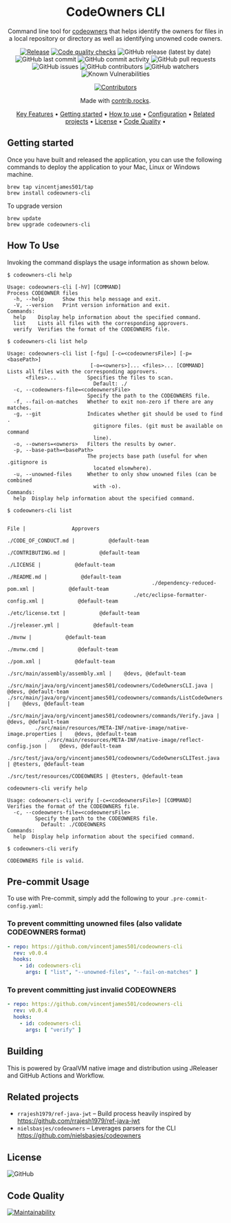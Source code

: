 <!-- markdownlint-configure-file {
  "MD013": {
    "code_blocks": false,
    "tables": false
  },
  "MD033": false,
  "MD041": false
} -->

<div align="center">

# CodeOwners CLI

Command line tool for [codeowners](https://github.com/nielsbasjes/codeowners) that helps identify the owners for files 
in a local repository or directory as well as identifying unowned code owners.

[![Release](https://github.com/vincentjames501/codeowners-cli/actions/workflows/release.yml/badge.svg)](https://github.com/vincentjames501/codeowners-cli/actions/workflows/release.yml)
[![Code quality checks](https://github.com/vincentjames501/codeowners-cli/actions/workflows/code-quality-checks.yml/badge.svg?branch=main)](https://github.com/vincentjames501/codeowners-cli/actions/workflows/code-quality-checks.yml) 
![GitHub release (latest by date)](https://img.shields.io/github/v/release/vincentjames501/codeowners-cli)
![GitHub last commit](https://img.shields.io/github/last-commit/vincentjames501/codeowners-cli)
![GitHub commit activity](https://img.shields.io/github/commit-activity/y/vincentjames501/codeowners-cli)
![GitHub pull requests](https://img.shields.io/github/issues-pr/vincentjames501/codeowners-cli)
![GitHub issues](https://img.shields.io/github/issues/vincentjames501/codeowners-cli)
![GitHub contributors](https://img.shields.io/github/contributors/vincentjames501/codeowners-cli)
![GitHub watchers](https://img.shields.io/github/watchers/vincentjames501/codeowners-cli)
![Known Vulnerabilities](https://snyk.io/test/github/vincentjames501/codeowners-cli/badge.svg)

<a href="https://github.com/vincentjames501/codeowners-cli/graphs/contributors">
  <img src="https://contrib.rocks/image?repo=vincentjames501/codeowners-cli"  alt="Contributors"/>
</a>

Made with [contrib.rocks](https://contrib.rocks).

[Key Features](#key-features) •
[Getting started](#getting-started) •
[How to use](#how-to-use) •
[Configuration](#configuration) •
[Related projects](#related-projects) •
[License](#license) •
[Code Quality](#code-quality) •

</div>

## Getting started

Once you have built and released the application, you can use the following commands to deploy the application to your Mac, Linux or Windows machine.



```shell
brew tap vincentjames501/tap
brew install codeowners-cli
```

To upgrade version

```shell
brew update
brew upgrade codeowners-cli
```

## How To Use

Invoking the command displays the usage information as shown below.

```shell
$ codeowners-cli help

Usage: codeowners-cli [-hV] [COMMAND]
Process CODEOWNER files
  -h, --help      Show this help message and exit.
  -V, --version   Print version information and exit.
Commands:
  help    Display help information about the specified command.
  list    Lists all files with the corresponding approvers.
  verify  Verifies the format of the CODEOWNERS file.
```

```shell
$ codeowners-cli list help

Usage: codeowners-cli list [-fgu] [-c=<codeownersFile>] [-p=<basePath>]
                           [-o=<owners>]... <files>... [COMMAND]
Lists all files with the corresponding approvers.
      <files>...          Specifies the files to scan.
                            Default: ./
  -c, --codeowners-file=<codeownersFile>
                          Specify the path to the CODEOWNERS file.
  -f, --fail-on-matches   Whether to exit non-zero if there are any matches.
  -g, --git               Indicates whether git should be used to find .
                            gitignore files. (git must be available on command
                            line).
  -o, --owners=<owners>   Filters the results by owner.
  -p, --base-path=<basePath>
                          The projects base path (useful for when .gitignore is
                            located elsewhere).
  -u, --unowned-files     Whether to only show unowned files (can be combined
                            with -o).
Commands:
  help  Display help information about the specified command.
```

```shell
$ codeowners-cli list

                                                                       File |               Approvers
                                                       ./CODE_OF_CONDUCT.md |           @default-team
                                                          ./CONTRIBUTING.md |           @default-team
                                                                  ./LICENSE |           @default-team
                                                                ./README.md |           @default-team
                                               ./dependency-reduced-pom.xml |           @default-team
                                         ./etc/eclipse-formatter-config.xml |           @default-team
                                                          ./etc/license.txt |           @default-team
                                                            ./jreleaser.yml |           @default-team
                                                                     ./mvnw |           @default-team
                                                                 ./mvnw.cmd |           @default-team
                                                                  ./pom.xml |           @default-team
                                           ./src/main/assembly/assembly.xml |    @devs, @default-team
          ./src/main/java/org/vincentjames501/codeowners/CodeOwnersCLI.java |    @devs, @default-team
./src/main/java/org/vincentjames501/codeowners/commands/ListCodeOwners.java |    @devs, @default-team
        ./src/main/java/org/vincentjames501/codeowners/commands/Verify.java |    @devs, @default-team
         ./src/main/resources/META-INF/native-image/native-image.properties |    @devs, @default-team
             ./src/main/resources/META-INF/native-image/reflect-config.json |    @devs, @default-team
      ./src/test/java/org/vincentjames501/codeowners/CodeOwnersCLITest.java | @testers, @default-team
                                            ./src/test/resources/CODEOWNERS | @testers, @default-team
```

```shell
codeowners-cli verify help

Usage: codeowners-cli verify [-c=<codeownersFile>] [COMMAND]
Verifies the format of the CODEOWNERS file.
  -c, --codeowners-file=<codeownersFile>
         Specify the path to the CODEOWNERS file.
           Default: ./CODEOWNERS
Commands:
  help  Display help information about the specified command.
```

```shell
$ codeowners-cli verify

CODEOWNERS file is valid.
```

## Pre-commit Usage

To use with Pre-commit, simply add the following to your `.pre-commit-config.yaml`:

### To prevent committing unowned files (also validate CODEOWNERS format)

```yaml
- repo: https://github.com/vincentjames501/codeowners-cli
  rev: v0.0.4
  hooks:
    - id: codeowners-cli
      args: [ "list", "--unowned-files", "--fail-on-matches" ]
```

### To prevent committing just invalid CODEOWNERS

```yaml
- repo: https://github.com/vincentjames501/codeowners-cli
  rev: v0.0.4
  hooks:
    - id: codeowners-cli
      args: [ "verify" ]
```

## Building

This is powered by GraalVM native image and distribution using JReleaser and GitHub Actions and Workflow.

## Related projects

* `rrajesh1979/ref-java-jwt` – Build process heavily inspired by https://github.com/rrajesh1979/ref-java-jwt
* `nielsbasjes/codeowners` – Leverages parsers for the CLI https://github.com/nielsbasjes/codeowners

## License

![GitHub](https://img.shields.io/github/license/vincentjames501/codeowners-cli)

## Code Quality

[![Maintainability](https://api.codeclimate.com/v1/badges/6bfbafbfd54e673b5a0b/maintainability)](https://codeclimate.com/github/vincentjames501/codeowners-cli/maintainability)
